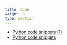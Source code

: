 ```yaml
---
title: Code
weight: 0
type: section
---
```


- [Python code snippets (1)](/ref/technical/code/python-code-snippets-(1))
- [Python code snippets](/ref/technical/code/python-code-snippets)
